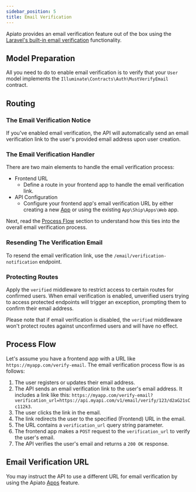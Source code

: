 ```yaml
---
sidebar_position: 5
title: Email Verification
---
```


Apiato provides an email verification feature out of the box
using the [Laravel's built-in email verification](https://laravel.com/docs/verification) functionality.

## Model Preparation
All you need to do to enable email verification is
to verify that your `User` model implements the `Illuminate\Contracts\Auth\MustVerifyEmail` contract.

## Routing

### The Email Verification Notice
If you've enabled email verification,
the API will automatically send an email verification link to the user's provided email address upon user creation.

### The Email Verification Handler
There are two main elements to handle the email verification process:

- Frontend URL 
  - Define a route in your frontend app to handle the email verification link.
- API Configuration 
  - Configure your frontend app's email verification URL by either creating a new [App](../digging-deeper/apps.md)
  or using the existing `App\Ship\Apps\Web` app.

Next,
read the [Process Flow](#process-flow) section to understand how this ties into the overall email verification process.

### Resending The Verification Email
To resend the email verification link, use the `/email/verification-notification` endpoint.

### Protecting Routes
Apply the `verified` middleware to restrict access to certain routes for confirmed users.
When email verification is enabled, unverified users trying to access protected endpoints will trigger an exception,
prompting them to confirm their email address.

Please note that if email verification is disabled,
the `verified` middleware won't protect routes against unconfirmed users and will have no effect.

## Process Flow

Let's assume you have a frontend app with a URL like `https://myapp.com/verify-email`.
The email verification process flow is as follows:

1. The user registers or updates their email address.
2. The API sends an email verification link to the user's email address. It includes a link like this: `https://myapp.com/verify-email?verification_url=https://api.myapi.com/v1/email/verify/123/d2aG21sCc112k3`.
3. The user clicks the link in the email.
4. The link redirects the user to the specified (Frontend) URL in the email.
5. The URL contains a `verification_url` query string parameter.
6. The frontend app makes a `POST` request to the `verification_url` to verify the user's email.
7. The API verifies the user's email and returns a `200 OK` response.

## Email Verification URL
You may instruct the API to use a different URL for email verification by using the Apiato [Apps](../digging-deeper/apps.md) feature.
